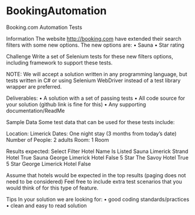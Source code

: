 # BookingAutomation
Booking.com Automation Tests 

Information
The website http://booking.com have extended their search filters with some new options.
The new options are:
•	Sauna
•	Star rating

Challenge
Write a set of Selenium tests for these new filters options, including framework to support these tests.

NOTE: We will accept a solution written in any programming language, but tests written in C# or using Selenium WebDriver instead of a test library wrapper are preferred.

Deliverables:
•	A solution with a set of passing tests
•	All code source for your solution (github link is fine for this)
•	Any supporting documentation/ReadMe

Sample Data
Some test data that can be used for these tests include:

Location: Limerick
Dates: One night stay (3 months from today’s date)
Number of People: 2 adults
Room: 1 Room

Results expected:
Select Filter	Hotel Name	Is Listed
Sauna	Limerick Strand Hotel	True
Sauna	George Limerick Hotel	False
5 Star	The Savoy Hotel	True
5 Star	George Limerick Hotel	False

Assume that hotels would be expected in the top results (paging does not need to be considered)
Feel free to include extra test scenarios that you would think of for this type of feature.

Tips
In your solution we are looking for:
•	good coding standards/practices
•	clean and easy to read solution

